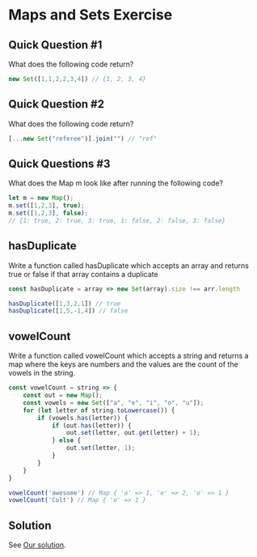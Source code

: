 # Maps and Sets Exercise

## Quick Question #1

What does the following code return?

```js
new Set([1,1,2,2,3,4]) // {1, 2, 3, 4}
```

## Quick Question #2

What does the following code return?

```js
[...new Set("referee")].join("") // "ref"
```

## Quick Questions #3

What does the Map m look like after running the following code?

```js
let m = new Map();
m.set([1,2,3], true);
m.set([1,2,3], false);
// {1: true, 2: true, 3: true, 1: false, 2: false, 3: false}
```

## hasDuplicate

Write a function called hasDuplicate which accepts an array and returns true or false if that array contains a duplicate

```js
const hasDuplicate = array => new Set(array).size !== arr.length

hasDuplicate([1,3,2,1]) // true
hasDuplicate([1,5,-1,4]) // false
```

## vowelCount

Write a function called vowelCount which accepts a string and returns a map where the keys are numbers and the values are the count of the vowels in the string.

```js
const vowelCount = string => {
    const out = new Map();
    const vowels = new Set(["a", "e", "i", "o", "u"]);
    for (let letter of string.toLowercase()) {
        if (vowels.has(letter)) {
            if (out.has(letter)) {
                out.set(letter, out.get(letter) + 1);
            } else {
                out.set(letter, 1);
            }
        }
    }
}

vowelCount('awesome') // Map { 'a' => 1, 'e' => 2, 'o' => 1 }
vowelCount('Colt') // Map { 'o' => 1 }
```

## Solution

See [Our solution](http://curric.rithmschool.com/springboard/exercises/js-maps-sets/solution/index.html).
